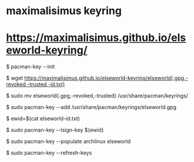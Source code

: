 # maximalisimus keyring
# https://maximalisimus.github.io/elseworld-keyring/

$ pacman-key --init

$ wget https://maximalisimus.github.io/elseworld-keyring/elseworld{.gpg,-revoked,-trusted,-id.txt}

$ sudo mv elseworld{.gpg,-revoked,-trusted} /usr/share/pacman/keyrings/

$ sudo pacman-key --add /usr/share/pacman/keyrings/elseworld.gpg

$ ewid=$(cat elseworld-id.txt)

$ sudo pacman-key --lsign-key ${ewid}

$ sudo pacman-key --populate archlinux elseworld

$ sudo pacman-key --refresh-keys

